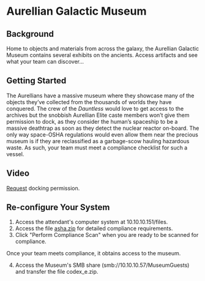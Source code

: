 # Aurellian Galactic Museum

## Background

Home to objects and materials from across the galaxy, the Aurellian Galactic Museum contains several exhibits on the ancients. Access artifacts and see what your team can discover...

## Getting Started

The Aurellians have a massive museum where they showcase many of the objects they’ve collected from the thousands of worlds they have conquered. The crew of the _Dauntless_ would love to get access to the archives but the snobbish Aurellian Elite caste members won’t give them permission to dock, as they consider the human’s spaceship to be a massive deathtrap as soon as they detect the nuclear reactor on-board. The only way space-OSHA regulations would even allow them near the precious museum is if they are reclassified as a garbage-scow hauling hazardous waste. As such, your team must meet a compliance checklist for such a vessel.

## Video

[Request](https://presidentscup.cisa.gov/files/03a5e1d4203949f280b2fd9a931f5640-VIDEO_08_P01.mp4) docking permission.

## Re-configure Your System

1. Access the attendant's computer system at 10.10.10.151/files.
2. Access the file [asha.zip](asha.txt) for detailed compliance requirements.
3. Click "Perform Compliance Scan" when you are ready to be scanned for compliance.

Once your team meets compliance, it obtains access to the museum.  

4. Access the Museum's SMB share (smb://10.10.10.57/MuseumGuests) and transfer the file codex_e.zip.
